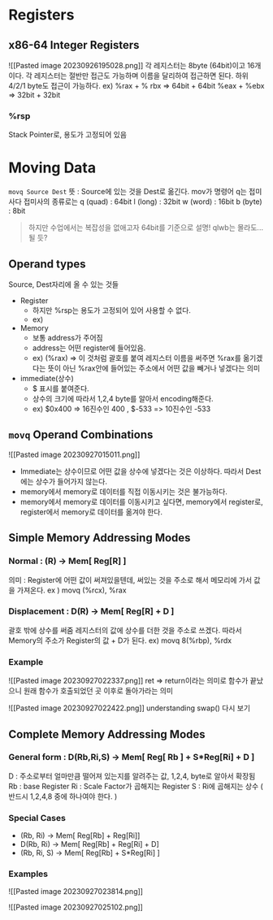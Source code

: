 # Registers
## x86-64 Integer Registers
![[Pasted image 20230926195028.png]]
각 레지스터는 8byte (64bit)이고 16개이다.
각 레지스터는 절반만 접근도 가능하며 이름을 달리하여 접근하면 된다. 하위 4/2/1 byte도 접근이 가능하다.
ex)
%rax + % rbx => 64bit + 64bit
%eax + %ebx => 32bit + 32bit
### %rsp
Stack Pointer로, 용도가 고정되어 있음

# Moving Data
`movq Source Dest`
뜻 : Source에 있는 것을 Dest로 옮긴다.
mov가 명령어 q는 접미사다
접미사의 종류로는 
q (quad) : 64bit
l (long) : 32bit
w (word) : 16bit
b (byte) : 8bit
> 하지만 수업에서는 복잡성을 없애고자 64bit를 기준으로 설명!
> qlwb는 몰라도...될 듯?

## Operand types
Source, Dest자리에 올 수 있는 것들
- Register
	- 하지만 %rsp는 용도가 고정되어 있어 사용할 수 없다.
	- ex) 
- Memory
	- 보통 address가 주어짐
	- address는 어떤 register에 들어있음.
	- ex) (%rax) => 이 것처럼 괄호를 붙여 레지스터 이름을 써주면 %rax를 옮기겠다는 뜻이 아닌 %rax안에 들어있는 주소에서 어떤 값을 빼거나 넣겠다는 의미
- immediate(상수)
	- $ 표시를 붙여준다.
	- 상수의 크기에 따라서 1,2,4 byte를 알아서 encoding해준다.
	- ex) $0x400 => 16진수인 400 , $-533 => 10진수인 -533

## `movq` Operand Combinations
![[Pasted image 20230927015011.png]]
- Immediate는 상수이므로 어떤 값을 상수에 넣겠다는 것은 이상하다. 따라서 Dest에는 상수가 들어가지 않는다.
- memory에서 memory로 데이터를 직접 이동시키는 것은 불가능하다.
- memory에서 memory로 데이터를 이동시키고 싶다면, memory에서 register로, register에서 memory로 데이터를 옮겨야 한다.

## Simple Memory Addressing Modes
### Normal : (R) -> Mem\[ Reg\[R] ]
의미 : Register에 어떤 값이 써져있을텐데, 써있는 것을 주소로 해서 메모리에 가서 값을 가져온다.
ex ) movq (%rcx), %rax
### Displacement : D(R) -> Mem\[ Reg\[R] + D ]
괄호 밖에 상수를 써줌 레지스터의 값에 상수를 더한 것을 주소로 쓰겠다.
따라서 Memory의 주소가 Register의 값 + D가 된다.
ex) movq 8(%rbp), %rdx
### Example
![[Pasted image 20230927022337.png]]
ret => return이라는 의미로 함수가 끝났으니 원래 함수가 호출되었던 곳 이후로 돌아가라는 의미 

![[Pasted image 20230927022422.png]]
understanding swap() 다시 보기

## Complete Memory Addressing Modes
### General form : D(Rb,Ri,S) -> Mem\[ Reg\[ Rb ] + S\*Reg\[Ri] + D ]
D : 주소로부터 얼마만큼 떨어져 있는지를 알려주는 값, 1,2,4, byte로 알아서 확장됨
Rb : base Register 
Ri : Scale Factor가 곱해지는 Register 
S :  Ri에 곱해지는 상수 ( 반드시 1,2,4,8 중에 하나여야 한다. )

### Special Cases
- (Rb, Ri) -> Mem\[ Reg\[Rb] + Reg\[Ri]]
- D(Rb, Ri) -> Mem\[ Reg\[Rb] + Reg\[Ri] + D]
- (Rb, Ri, S) -> Mem\[ Reg\[Rb] + S\*Reg\[Ri] ]

### Examples
![[Pasted image 20230927023814.png]]

![[Pasted image 20230927025102.png]]

